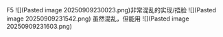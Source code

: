 F5
![](Pasted image 20250909230023.png)非常混乱的实现/捂脸
![](Pasted image 20250909231542.png)
虽然混乱，但能用
![](Pasted image 20250909231603.png)
